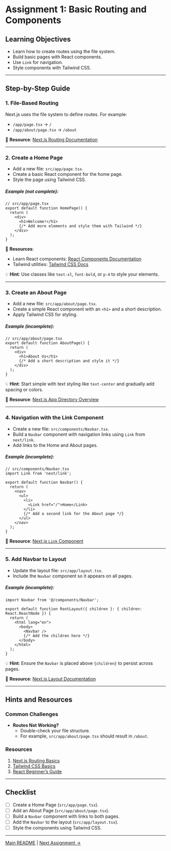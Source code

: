 # **Assignment 1: Basic Routing and Components**

## **Learning Objectives**
- Learn how to create routes using the file system.
- Build basic pages with React components.
- Use `Link` for navigation.
- Style components with Tailwind CSS.

---

## **Step-by-Step Guide**

### **1. File-Based Routing**
Next.js uses the file system to define routes. For example:
- `/app/page.tsx` → `/`
- `/app/about/page.tsx` → `/about`

📖 **Resource**: [Next.js Routing Documentation](https://nextjs.org/docs/app/building-your-application/routing)

---

### **2. Create a Home Page**
- Add a new file: `src/app/page.tsx`.
- Create a basic React component for the home page.
- Style the page using Tailwind CSS.

##### Example (not complete):
```tsx
// src/app/page.tsx
export default function HomePage() {
  return (
    <div>
      <h1>Welcome!</h1>
      {/* Add more elements and style them with Tailwind */}
    </div>
  );
}
```

🔗 **Resources**:
- Learn React components: [React Components Documentation](https://react.dev/learn/your-first-component)
- Tailwind utilities: [Tailwind CSS Docs](https://tailwindcss.com/docs)

💡 **Hint**: Use classes like `text-xl`, `font-bold`, or `p-4` to style your elements.

---

### **3. Create an About Page**
- Add a new file: `src/app/about/page.tsx`.
- Create a simple React component with an `<h1>` and a short description.
- Apply Tailwind CSS for styling.

##### Example (incomplete):
```tsx
// src/app/about/page.tsx
export default function AboutPage() {
  return (
    <div>
      <h1>About Us</h1>
      {/* Add a short description and style it */}
    </div>
  );
}
```

💡 **Hint**: Start simple with text styling like `text-center` and gradually add spacing or colors.

📖 **Resource**: [Next.js App Directory Overview](https://nextjs.org/docs/app/building-your-application/routing)

---

### **4. Navigation with the Link Component**
- Create a new file: `src/components/Navbar.tsx`.
- Build a `Navbar` component with navigation links using `Link` from `next/link`.
- Add links to the Home and About pages.

##### Example (incomplete):
```tsx
// src/components/Navbar.tsx
import Link from 'next/link';

export default function Navbar() {
  return (
    <nav>
      <ul>
        <li>
          <Link href="/">Home</Link>
        </li>
        {/* Add a second link for the About page */}
      </ul>
    </nav>
  );
}
```

📖 **Resource**: [Next.js `Link` Component](https://nextjs.org/docs/api-reference/next/link)

---

### **5. Add Navbar to Layout**
- Update the layout file: `src/app/layout.tsx`.
- Include the `Navbar` component so it appears on all pages.

##### Example (incomplete):
```tsx
import Navbar from '@/components/Navbar';

export default function RootLayout({ children }: { children: React.ReactNode }) {
  return (
    <html lang="en">
      <body>
        <Navbar />
        {/* Add the children here */}
      </body>
    </html>
  );
}
```

💡 **Hint**: Ensure the `Navbar` is placed above `{children}` to persist across pages.

📖 **Resource**: [Next.js Layout Documentation](https://nextjs.org/docs/app/building-your-application/routing/pages-and-layouts)

---

## **Hints and Resources**

### Common Challenges
- **Routes Not Working?**
  - Double-check your file structure.
  - For example, `src/app/about/page.tsx` should result in `/about`.

### Resources
1. [Next.js Routing Basics](https://nextjs.org/docs/app/building-your-application/routing)
2. [Tailwind CSS Basics](https://tailwindcss.com/docs/installation)
3. [React Beginner’s Guide](https://react.dev/learn)

---

## **Checklist**
- [ ] Create a Home Page (`src/app/page.tsx`).
- [ ] Add an About Page (`src/app/about/page.tsx`).
- [ ] Build a `Navbar` component with links to both pages.
- [ ] Add the `Navbar` to the layout (`src/app/layout.tsx`).
- [ ] Style the components using Tailwind CSS.

---

[Main README](../../README.md) | [Next Assignment →](Assignment-2.md)
